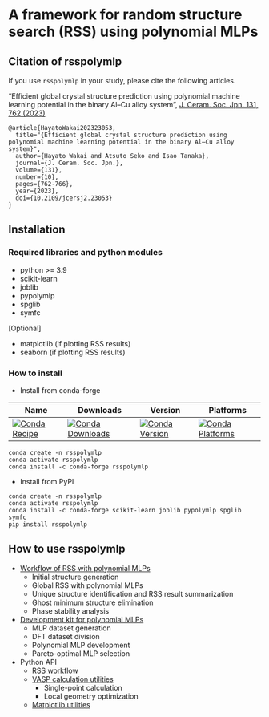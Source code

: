 # A framework for random structure search (RSS) using polynomial MLPs

## Citation of rsspolymlp

If you use `rsspolymlp` in your study, please cite the following articles.

“Efficient global crystal structure prediction using polynomial machine learning potential in the binary Al–Cu alloy system”, [J. Ceram. Soc. Jpn. 131, 762 (2023)](https://www.jstage.jst.go.jp/article/jcersj2/131/10/131_23053/_article/-char/ja/)
```
@article{HayatoWakai202323053,
  title="{Efficient global crystal structure prediction using polynomial machine learning potential in the binary Al–Cu alloy system}",
  author={Hayato Wakai and Atsuto Seko and Isao Tanaka},
  journal={J. Ceram. Soc. Jpn.},
  volume={131},
  number={10},
  pages={762-766},
  year={2023},
  doi={10.2109/jcersj2.23053}
}
```

## Installation

### Required libraries and python modules

- python >= 3.9
- scikit-learn
- joblib
- pypolymlp
- spglib
- symfc

[Optional]
- matplotlib (if plotting RSS results)
- seaborn (if plotting RSS results)

### How to install
- Install from conda-forge

| Name | Downloads | Version | Platforms |
| --- | --- | --- | --- |
| [![Conda Recipe](https://img.shields.io/badge/recipe-rsspolymlp-green.svg)](https://anaconda.org/conda-forge/rsspolymlp) | [![Conda Downloads](https://img.shields.io/conda/dn/conda-forge/rsspolymlp.svg)](https://anaconda.org/conda-forge/rsspolymlp) | [![Conda Version](https://img.shields.io/conda/vn/conda-forge/rsspolymlp.svg)](https://anaconda.org/conda-forge/rsspolymlp) | [![Conda Platforms](https://img.shields.io/conda/pn/conda-forge/rsspolymlp.svg)](https://anaconda.org/conda-forge/rsspolymlp) |

```shell
conda create -n rsspolymlp
conda activate rsspolymlp
conda install -c conda-forge rsspolymlp
```

- Install from PyPI
```shell
conda create -n rsspolymlp
conda activate rsspolymlp
conda install -c conda-forge scikit-learn joblib pypolymlp spglib symfc
pip install rsspolymlp
```

## How to use rsspolymlp

 - [Workflow of RSS with polynomial MLPs](docs/rsspolymlp.md)
   - Initial structure generation
   - Global RSS with polynomial MLPs
   - Unique structure identification and RSS result summarization
   - Ghost minimum structure elimination
   - Phase stability analysis
 - [Development kit for polynomial MLPs](docs/rsspolymlp_devkit.md)
   - MLP dataset generation
   - DFT dataset division
   - Polynomial MLP development
   - Pareto-optimal MLP selection
 - Python API
   - [RSS workflow](docs/api_rsspolymlp.md)
   - [VASP calculation utilities](src/rsspolymlp/utils/vasp_util/readme.md)
     - Single-point calculation
     - Local geometry optimization
   - [Matplotlib utilities](src/rsspolymlp/utils/matplot_util/readme.md)